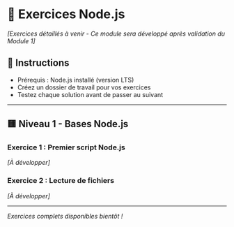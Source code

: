 # 💪 Exercices Node.js

_[Exercices détaillés à venir - Ce module sera développé après validation du Module 1]_

## 📝 Instructions

- Prérequis : Node.js installé (version LTS)
- Créez un dossier de travail pour vos exercices
- Testez chaque solution avant de passer au suivant

---

## 🟨 Niveau 1 - Bases Node.js

### Exercice 1 : Premier script Node.js

_[À développer]_

### Exercice 2 : Lecture de fichiers

_[À développer]_

---

_Exercices complets disponibles bientôt !_
